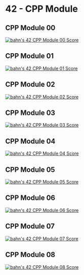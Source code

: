 # 42 - CPP Module

## CPP Module 00
[![bahn's 42 CPP Module 00 Score](https://badge42.vercel.app/api/v2/cl1n6fb2j003009l0lfanbfyx/project/2468914)](https://github.com/JaeSeoKim/badge42)
## CPP Module 01
[![bahn's 42 CPP Module 01 Score](https://badge42.vercel.app/api/v2/cl1n6fb2j003009l0lfanbfyx/project/2482816)](https://github.com/JaeSeoKim/badge42)
## CPP Module 02
[![bahn's 42 CPP Module 02 Score](https://badge42.vercel.app/api/v2/cl1n6fb2j003009l0lfanbfyx/project/2484732)](https://github.com/JaeSeoKim/badge42)
## CPP Module 03
[![bahn's 42 CPP Module 03 Score](https://badge42.vercel.app/api/v2/cl1n6fb2j003009l0lfanbfyx/project/2511330)](https://github.com/JaeSeoKim/badge42)
## CPP Module 04
[![bahn's 42 CPP Module 04 Score](https://badge42.vercel.app/api/v2/cl1n6fb2j003009l0lfanbfyx/project/2514182)](https://github.com/JaeSeoKim/badge42)
## CPP Module 05
[![bahn's 42 CPP Module 05 Score](https://badge42.vercel.app/api/v2/cl1n6fb2j003009l0lfanbfyx/project/2515184)](https://github.com/JaeSeoKim/badge42)
## CPP Module 06
[![bahn's 42 CPP Module 06 Score](https://badge42.vercel.app/api/v2/cl1n6fb2j003009l0lfanbfyx/project/2519364)](https://github.com/JaeSeoKim/badge42)
## CPP Module 07
[![bahn's 42 CPP Module 07 Score](https://badge42.vercel.app/api/v2/cl1n6fb2j003009l0lfanbfyx/project/2520356)](https://github.com/JaeSeoKim/badge42)
## CPP Module 08
[![bahn's 42 CPP Module 08 Score](https://badge42.vercel.app/api/v2/cl1n6fb2j003009l0lfanbfyx/project/2521597)](https://github.com/JaeSeoKim/badge42)
